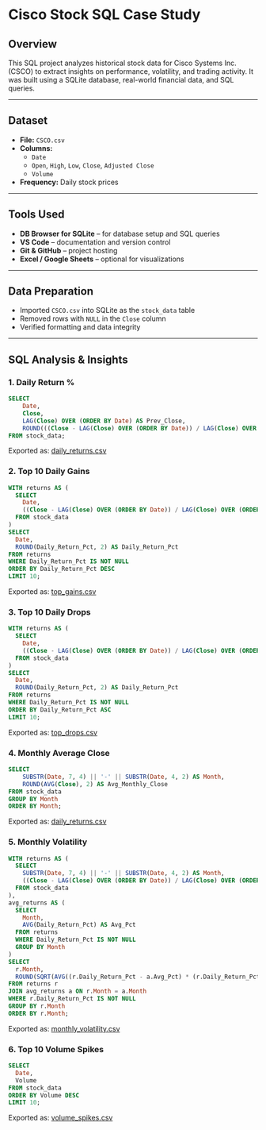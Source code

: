 # Cisco Stock SQL Case Study

## Overview
This SQL project analyzes historical stock data for Cisco Systems Inc. (CSCO) to extract insights on performance, volatility, and trading activity. It was built using a SQLite database, real-world financial data, and SQL queries.

---

##  Dataset
- **File:** `CSCO.csv`
- **Columns:**
  - `Date`
  - `Open`, `High`, `Low`, `Close`, `Adjusted Close`
  - `Volume`
- **Frequency:** Daily stock prices

---

## Tools Used
- **DB Browser for SQLite** – for database setup and SQL queries
- **VS Code** – documentation and version control
- **Git & GitHub** – project hosting
- **Excel / Google Sheets** – optional for visualizations

---

## Data Preparation
- Imported `CSCO.csv` into SQLite as the `stock_data` table
- Removed rows with `NULL` in the `Close` column
- Verified formatting and data integrity

---

## SQL Analysis & Insights

### 1. Daily Return %
```sql
SELECT 
    Date,
    Close,
    LAG(Close) OVER (ORDER BY Date) AS Prev_Close,
    ROUND(((Close - LAG(Close) OVER (ORDER BY Date)) / LAG(Close) OVER (ORDER BY Date)) * 100, 2) AS Daily_Return_Pct
FROM stock_data;
```
Exported as: [daily_returns.csv](daily_returns.csv)

###  2. Top 10 Daily Gains
```sql
WITH returns AS (
  SELECT 
    Date,
    ((Close - LAG(Close) OVER (ORDER BY Date)) / LAG(Close) OVER (ORDER BY Date)) * 100 AS Daily_Return_Pct
  FROM stock_data
)
SELECT 
  Date,
  ROUND(Daily_Return_Pct, 2) AS Daily_Return_Pct
FROM returns
WHERE Daily_Return_Pct IS NOT NULL
ORDER BY Daily_Return_Pct DESC
LIMIT 10;
```
Exported as: [top_gains.csv](top_gains.csv)

### 3. Top 10 Daily Drops
```sql
WITH returns AS (
  SELECT 
    Date,
    ((Close - LAG(Close) OVER (ORDER BY Date)) / LAG(Close) OVER (ORDER BY Date)) * 100 AS Daily_Return_Pct
  FROM stock_data
)
SELECT 
  Date,
  ROUND(Daily_Return_Pct, 2) AS Daily_Return_Pct
FROM returns
WHERE Daily_Return_Pct IS NOT NULL
ORDER BY Daily_Return_Pct ASC
LIMIT 10;
```
Exported as: [top_drops.csv](top_drops.csv)

### 4. Monthly Average Close
```sql
SELECT 
    SUBSTR(Date, 7, 4) || '-' || SUBSTR(Date, 4, 2) AS Month,
    ROUND(AVG(Close), 2) AS Avg_Monthly_Close
FROM stock_data
GROUP BY Month
ORDER BY Month;
```
Exported as: [daily_returns.csv](daily_returns.csv)

### 5. Monthly Volatility
```sql
WITH returns AS (
  SELECT 
    SUBSTR(Date, 7, 4) || '-' || SUBSTR(Date, 4, 2) AS Month,
    ((Close - LAG(Close) OVER (ORDER BY Date)) / LAG(Close) OVER (ORDER BY Date)) * 100 AS Daily_Return_Pct
  FROM stock_data
),
avg_returns AS (
  SELECT 
    Month,
    AVG(Daily_Return_Pct) AS Avg_Pct
  FROM returns
  WHERE Daily_Return_Pct IS NOT NULL
  GROUP BY Month
)
SELECT 
  r.Month,
  ROUND(SQRT(AVG((r.Daily_Return_Pct - a.Avg_Pct) * (r.Daily_Return_Pct - a.Avg_Pct))), 2) AS Monthly_Volatility
FROM returns r
JOIN avg_returns a ON r.Month = a.Month
WHERE r.Daily_Return_Pct IS NOT NULL
GROUP BY r.Month
ORDER BY r.Month;
```
Exported as: [monthly_volatility.csv](monthly_volatility.csv)

### 6. Top 10 Volume Spikes
```sql
SELECT 
  Date,
  Volume
FROM stock_data
ORDER BY Volume DESC
LIMIT 10;
```
Exported as: [volume_spikes.csv](volume_spikes.csv)
